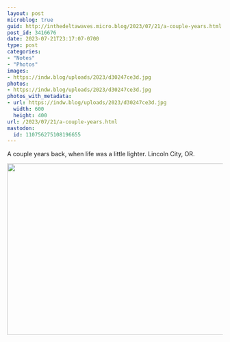 ```yaml
---
layout: post
microblog: true
guid: http://inthedeltawaves.micro.blog/2023/07/21/a-couple-years.html
post_id: 3416676
date: 2023-07-21T23:17:07-0700
type: post
categories:
- "Notes"
- "Photos"
images:
- https://indw.blog/uploads/2023/d30247ce3d.jpg
photos:
- https://indw.blog/uploads/2023/d30247ce3d.jpg
photos_with_metadata:
- url: https://indw.blog/uploads/2023/d30247ce3d.jpg
  width: 600
  height: 400
url: /2023/07/21/a-couple-years.html
mastodon:
  id: 110756275108196655
---
```

A couple years back, when life was a little lighter. Lincoln City, OR. 

<img src="uploads/2023/d30247ce3d.jpg" width="600" height="400" alt="">
